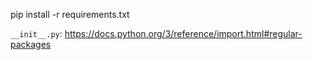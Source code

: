
pip install -r requirements.txt

`__init__.py`:
https://docs.python.org/3/reference/import.html#regular-packages